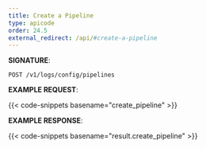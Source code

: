 ```yaml
---
title: Create a Pipeline
type: apicode
order: 24.5
external_redirect: /api/#create-a-pipeline
---
```


**SIGNATURE**:

`POST /v1/logs/config/pipelines`

**EXAMPLE REQUEST**:

{{< code-snippets basename="create_pipeline" >}}

**EXAMPLE RESPONSE**:

{{< code-snippets basename="result.create_pipeline" >}}
